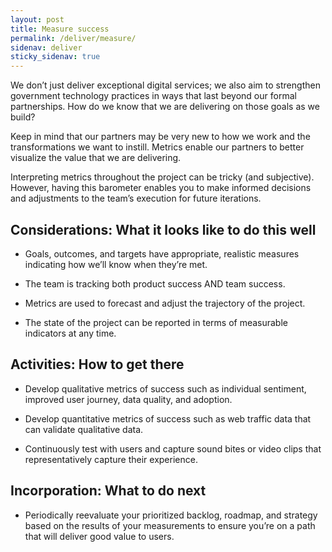 ```yaml
---
layout: post
title: Measure success
permalink: /deliver/measure/
sidenav: deliver
sticky_sidenav: true
---
```

We don’t just deliver exceptional digital services; we also aim to strengthen government technology practices in ways that last beyond our formal partnerships. How do we know that we are delivering on those goals as we build?

Keep in mind that our partners may be very new to how we work and the transformations we want to instill. Metrics enable our partners to better visualize the value that we are delivering.

Interpreting metrics throughout the project can be tricky (and subjective). However, having this barometer enables you to make informed decisions and adjustments to the team’s execution for future iterations.

## Considerations: What it looks like to do this well

- Goals, outcomes, and targets have appropriate, realistic measures indicating how we’ll know when they’re met.

- The team is tracking both product success AND team success.

- Metrics are used to forecast and adjust the trajectory of the project.

- The state of the project can be reported in terms of measurable indicators at any time.

## Activities: How to get there

- Develop qualitative metrics of success such as individual sentiment, improved user journey, data quality, and adoption.

- Develop quantitative metrics of success such as web traffic data that can validate qualitative data.

- Continuously test with users and capture sound bites or video clips that representatively capture their experience.

## Incorporation: What to do next

- Periodically reevaluate your prioritized backlog, roadmap, and strategy based on the results of your measurements to ensure you’re on a path that will deliver good value to users.
